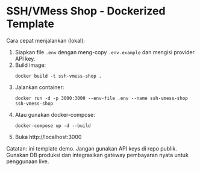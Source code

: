 # SSH/VMess Shop - Dockerized Template

Cara cepat menjalankan (lokal):

1. Siapkan file `.env` dengan meng-copy `.env.example` dan mengisi provider API key.
2. Build image:
   ```
   docker build -t ssh-vmess-shop .
   ```
3. Jalankan container:
   ```
   docker run -d -p 3000:3000 --env-file .env --name ssh-vmess-shop ssh-vmess-shop
   ```
4. Atau gunakan docker-compose:
   ```
   docker-compose up -d --build
   ```
5. Buka http://localhost:3000

Catatan: ini template demo. Jangan gunakan API keys di repo publik. Gunakan DB produksi dan integrasikan gateway pembayaran nyata untuk penggunaan live.
